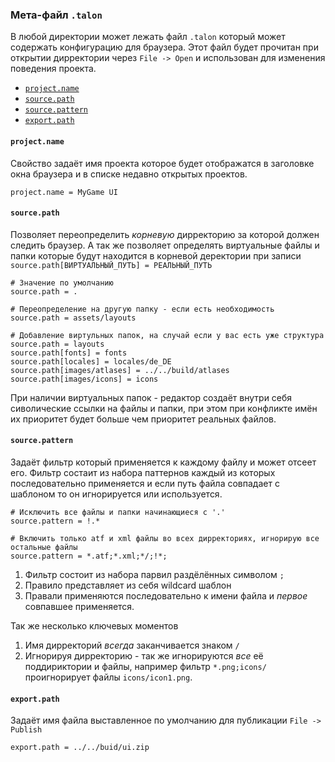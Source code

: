 
### Мета-файл `.talon`

В любой директории может лежать файл `.talon` который может содержать конфигурацию для браузера. Этот файл будет прочитан при открытии дирректории через `File -> Open` и использован для изменения поведения проекта.

* <a href="#projectname">`project.name`</a>
* <a href="#sourcepath">`source.path`</a>
* <a href="#sourcepattern">`source.pattern`</a>
* <a href="#exportpath">`export.path`</a>

#### `project.name`
Свойство задаёт имя проекта которое будет отображатся в заголовке окна браузера и в списке недавно открытых проектов.

	project.name = MyGame UI

#### `source.path`
Позволяет переопределить *корневую* дирректорию за которой должен следить браузер. А так же позволяет определять виртуальные файлы и папки которые будут находится в корневой деректории при записи `source.path[ВИРТУАЛЬНЫЙ_ПУТЬ] = РЕАЛЬНЫЙ_ПУТЬ`

	# Значение по умолчанию
	source.path = .

	# Переопределение на другую папку - если есть необходимость
	source.path = assets/layouts

	# Добавление виртульных папок, на случай если у вас есть уже структура
	source.path = layouts
	source.path[fonts] = fonts
	source.path[locales] = locales/de_DE
	source.path[images/atlases] = ../../build/atlases
	source.path[images/icons] = icons

При наличии виртуальных папок - редактор создаёт внутри себя сиволические ссылки на файлы и папки, при этом при конфликте имён их приоритет будет больше чем приоритет реальных файлов.

#### `source.pattern`
Задаёт фильтр который применяется к каждому файлу и может отсеет его. Фильтр состаит из набора паттернов каждый из которых последовательно применяется и если путь файла совпадает с шаблоном то он игнорируется или используется.

	# Исключить все файлы и папки начинающиеся с '.'
	source.pattern = !.*

	# Включить только atf и xml файлы во всех дирректориях, игнорирую все остальные файлы
	source.pattern = *.atf;*.xml;*/;!*;

1. Фильтр состоит из набора парвил раздёлённых символом `;`
2. Правило представляет из себя wildcard шаблон
3. Правали применяются последовательно к имени файла и *первое* совпавшее применяется.

Так же несколько ключевых моментов
1. Имя дирректорий *всегда* заканчивается знаком `/`
2. Игнорируя дирректорию - так же игнорируются *все* её поддириктории и файлы, например фильтр `*.png;icons/` проигнорирует файлы `icons/icon1.png`. 

#### `export.path`

Задаёт имя файла выставленное по умолчанию для публикации `File -> Publish`

	export.path = ../../buid/ui.zip
